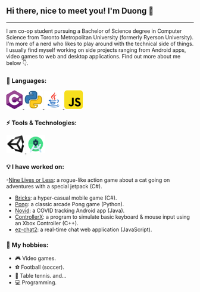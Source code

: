 ## Hi there, nice to meet you! I'm Duong 👋

---

<!-- Insert banner image -->

I am co-op student pursuing a Bachelor of Science degree in Computer Science from Toronto Metropolitan University (formerly Ryerson University). I'm more of a nerd who likes to play around with the technical side of things. I usually find myself working on side projects ranging from Android apps, video games to web and desktop applications. Find out more about me below 👇.

### 📕 Languages:

<a href="">
    <img src="./icons/c-sharp.png" height=50>
</a>
<a href="">
    <img src="./icons/python.png" height=50>
</a>
<a href="">
    <img src="./icons/java.png" height=50>
</a>
<a href="">
    <img src="./icons/js.png" height=50>    
</a>

### ⚡ Tools & Technologies:

<a href="">
    <img src="./icons/unity.png" height=50>
</a>
<a href="">
    <img src="./icons/android-studio.png" height=50>
</a>

### 💡 I have worked on:

-[Nine Lives or Less](https://github.com/ThaiDuongVu/ProjectJetpack): a rogue-like action game about a cat going on adventures with a special jetpack (C#).
- [Bricks](https://github.com/ThaiDuongVu/ProjectBricks): a hyper-casual mobile game (C#).
- [Pong](https://github.com/ThaiDuongVu/Pong): a classic arcade Pong game (Python).
- [Novid](https://github.com/ThaiDuongVu/Novid): a COVID tracking Android app (Java).
- [ControllerX](https://github.com/ThaiDuongVu/ControllerX): a program to simulate basic keyboard & mouse input using an Xbox Controller (C++).
- [ez-chat2](https://github.com/ThaiDuongVu/ez-chat2): a real-time chat web application (JavaScript).

### 🤟 My hobbies:

- 🎮 Video games.
- ⚽ Football (soccer).
- 🏓 Table tennis.
and...
- 💻 Programming.
